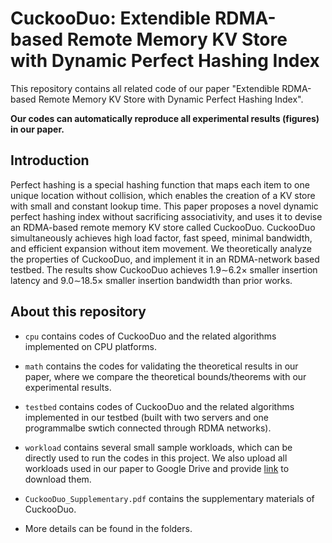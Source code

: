 # CuckooDuo: Extendible RDMA-based Remote Memory KV Store with Dynamic Perfect Hashing Index

This repository contains all related code of our paper "Extendible RDMA-based Remote Memory KV Store with Dynamic Perfect Hashing Index". 

**Our codes can automatically reproduce all experimental results (figures) in our paper.**

## Introduction

Perfect hashing is a special hashing function that maps each item to one unique location without collision, which enables the creation of a KV store with small and constant lookup time. This paper proposes a novel dynamic perfect hashing index without sacrificing associativity, and uses it to devise an RDMA-based remote memory KV store called CuckooDuo. CuckooDuo simultaneously achieves high load factor, fast speed, minimal bandwidth, and efficient expansion without item movement. We theoretically analyze the properties of CuckooDuo, and implement it in an RDMA-network based testbed. The results show CuckooDuo achieves 1.9∼6.2× smaller insertion latency
and 9.0∼18.5× smaller insertion bandwidth than prior works.

## About this repository

* `cpu` contains codes of CuckooDuo and the related algorithms implemented on CPU platforms. 

* `math` contains the codes for validating the theoretical results in our paper, where we compare the theoretical bounds/theorems with our experimental results.

* `testbed` contains codes of CuckooDuo and the related algorithms implemented in our testbed (built with two servers and one programmalbe swtich connected through RDMA networks).

* `workload` contains several small sample workloads, which can be directly used to run the codes in this project. We also upload all workloads used in our paper to Google Drive and provide [link](https://drive.google.com/file/d/1Y2WI6RYiPiWq6lNlhOusQbZMW1n89sBC/view?usp=share_link) to download them.

* `CuckooDuo_Supplementary.pdf` contains the supplementary materials of CuckooDuo.

* More details can be found in the folders.
